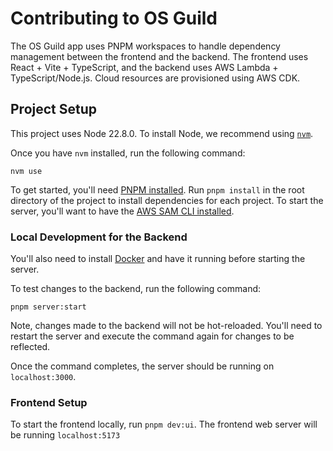 # Contributing to OS Guild

The OS Guild app uses PNPM workspaces to handle dependency management between the frontend and the backend. The frontend uses React + Vite + TypeScript, and the backend uses AWS Lambda + TypeScript/Node.js. Cloud resources are provisioned using AWS CDK.


## Project Setup

This project uses Node 22.8.0. To install Node, we recommend using [`nvm`](https://github.com/nvm-sh/nvm?tab=readme-ov-file#installing-and-updating).

Once you have `nvm` installed, run the following command:

`nvm use`

To get started, you'll need [PNPM installed](https://pnpm.io/installation). Run `pnpm install` in the root directory of the project to install dependencies for each project. To start the server, you'll want to have the [AWS SAM CLI installed](https://docs.aws.amazon.com/serverless-application-model/latest/developerguide/install-sam-cli.html).

### Local Development for the Backend

You'll also need to install [Docker](https://docs.docker.com/get-started/get-docker/) and have it running before starting the server.

To test changes to the backend, run the following command:

`pnpm server:start`

Note, changes made to the backend will not be hot-reloaded. You'll need to restart the server and execute the command again for changes to be reflected. 

Once the command completes, the server should be running on `localhost:3000`.

### Frontend Setup 

To start the frontend locally, run `pnpm dev:ui`. The frontend web server will be running `localhost:5173`
